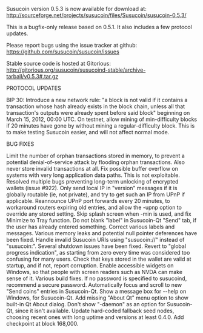 Susucoin version 0.5.3 is now available for download at:
http://sourceforge.net/projects/susucoin/files/Susucoin/susucoin-0.5.3/

This is a bugfix-only release based on 0.5.1.
It also includes a few protocol updates.

Please report bugs using the issue tracker at github:
https://github.com/susucoin/susucoin/issues

Stable source code is hosted at Gitorious:
http://gitorious.org/susucoin/susucoind-stable/archive-tarball/v0.5.3#.tar.gz

PROTOCOL UPDATES

BIP 30: Introduce a new network rule: "a block is not valid if it contains a transaction whose hash already exists in the block chain, unless all that transaction's outputs were already spent before said block" beginning on March 15, 2012, 00:00 UTC.
On testnet, allow mining of min-difficulty blocks if 20 minutes have gone by without mining a regular-difficulty block. This is to make testing Susucoin easier, and will not affect normal mode.

BUG FIXES

Limit the number of orphan transactions stored in memory, to prevent a potential denial-of-service attack by flooding orphan transactions. Also never store invalid transactions at all.
Fix possible buffer overflow on systems with very long application data paths. This is not exploitable.
Resolved multiple bugs preventing long-term unlocking of encrypted wallets
(issue #922).
Only send local IP in "version" messages if it is globally routable (ie, not private), and try to get such an IP from UPnP if applicable.
Reannounce UPnP port forwards every 20 minutes, to workaround routers expiring old entries, and allow the -upnp option to override any stored setting.
Skip splash screen when -min is used, and fix Minimize to Tray function.
Do not blank "label" in Susucoin-Qt "Send" tab, if the user has already entered something.
Correct various labels and messages.
Various memory leaks and potential null pointer deferences have been fixed.
Handle invalid Susucoin URIs using "susucoin://" instead of "susucoin:".
Several shutdown issues have been fixed.
Revert to "global progress indication", as starting from zero every time was considered too confusing for many users.
Check that keys stored in the wallet are valid at startup, and if not, report corruption.
Enable accessible widgets on Windows, so that people with screen readers such as NVDA can make sense of it.
Various build fixes.
If no password is specified to susucoind, recommend a secure password.
Automatically focus and scroll to new "Send coins" entries in Susucoin-Qt.
Show a message box for --help on Windows, for Susucoin-Qt.
Add missing "About Qt" menu option to show built-in Qt About dialog.
Don't show "-daemon" as an option for Susucoin-Qt, since it isn't available.
Update hard-coded fallback seed nodes, choosing recent ones with long uptime and versions at least 0.4.0.
Add checkpoint at block 168,000.
